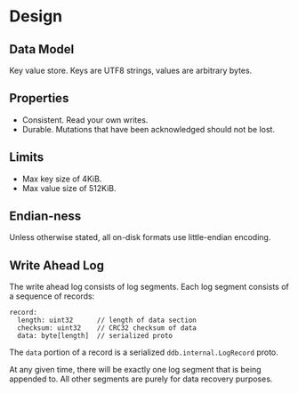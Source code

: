 # Design

## Data Model

Key value store. Keys are UTF8 strings, values are arbitrary bytes.

## Properties

* Consistent. Read your own writes.
* Durable. Mutations that have been acknowledged should not be lost.

## Limits

* Max key size of 4KiB.
* Max value size of 512KiB.

## Endian-ness

Unless otherwise stated, all on-disk formats use little-endian encoding.

## Write Ahead Log

The write ahead log consists of log segments. Each log segment consists of a
sequence of records:

```
record:
  length: uint32      // length of data section
  checksum: uint32    // CRC32 checksum of data
  data: byte[length]  // serialized proto
```

The `data` portion of a record is a serialized `ddb.internal.LogRecord` proto.

At any given time, there will be exactly one log segment that is being appended
to. All other segments are purely for data recovery purposes.
